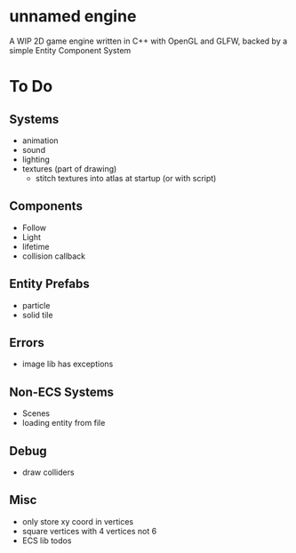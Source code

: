 # unnamed engine
A WIP 2D game engine written in C++ with OpenGL and GLFW, backed by a simple Entity Component System

# To Do 
## Systems
- animation
- sound
- lighting
- textures (part of drawing)
    - stitch textures into atlas at startup (or with script)

## Components
- Follow
- Light 
- lifetime
- collision callback

## Entity Prefabs
- particle
- solid tile

## Errors
- image lib has exceptions

## Non-ECS Systems
- Scenes
- loading entity from file

## Debug
- draw colliders

## Misc
- only store xy coord in vertices
- square vertices with 4 vertices not 6
- ECS lib todos
